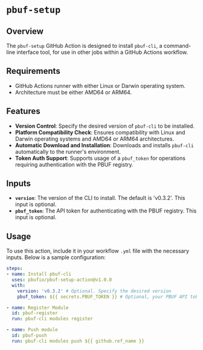 # `pbuf-setup`

## Overview
The `pbuf-setup` GitHub Action is designed to install `pbuf-cli`, a command-line interface tool, for use in other jobs within a GitHub Actions workflow. 

## Requirements
- GitHub Actions runner with either Linux or Darwin operating system.
- Architecture must be either AMD64 or ARM64.

## Features
- **Version Control**: Specify the desired version of `pbuf-cli` to be installed.
- **Platform Compatibility Check**: Ensures compatibility with Linux and Darwin operating systems and AMD64 or ARM64 architectures.
- **Automatic Download and Installation**: Downloads and installs `pbuf-cli` automatically to the runner's environment.
- **Token Auth Support**: Supports usage of a `pbuf_token` for operations requiring authentication with the PBUF registry.

## Inputs
- **`version`**: The version of the CLI to install. The default is 'v0.3.2'. This input is optional.
- **`pbuf_token`**: The API token for authenticating with the PBUF registry. This input is optional.

## Usage
To use this action, include it in your workflow `.yml` file with the necessary inputs. Below is a sample configuration:

```yml
steps:
- name: Install pbuf-cli
  uses: pbufio/pbuf-setup-action@v1.0.0
  with:
    version: 'v0.3.2' # Optional. Specify the desired version
    pbuf_token: ${{ secrets.PBUF_TOKEN }} # Optional, your PBUF API token

- name: Register Module
  id: pbuf-register
  run: pbuf-cli modules register

- name: Push module
  id: pbuf-push
  run: pbuf-cli modules push ${{ github.ref_name }}
```
